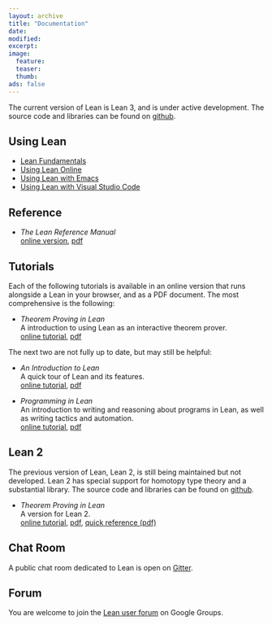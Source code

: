 ```yaml
---
layout: archive
title: "Documentation"
date:
modified:
excerpt:
image:
  feature:
  teaser:
  thumb:
ads: false
---
```


The current version of Lean is Lean 3, and is under active
development. The source code and libraries can be found on
[github](http://github.com/leanprover/lean).

## Using Lean

- [Lean Fundamentals](fundamentals)
- [Using Lean Online](online)
- [Using Lean with Emacs](emacs)
- [Using Lean with Visual Studio Code](vscode)

## Reference

- *The Lean Reference Manual*<br />
  [online version](../reference),
  [pdf](../reference/reference.pdf)

## Tutorials

Each of the following tutorials is available in an online version that
runs alongside a Lean in your browser, and as a PDF document. The most
comprehensive is the following:

- *Theorem Proving in Lean*<br />
  A introduction to using Lean as an interactive theorem prover. <br />
  [online tutorial](../theorem_proving_in_lean),
  [pdf](../theorem_proving_in_lean/theorem_proving_in_lean.pdf)<br />

The next two are not fully up to date, but may still be helpful:

- *An Introduction to Lean*<br />
  A quick tour of Lean and its features.<br />
  [online tutorial](../introduction_to_lean),
  [pdf](../introduction_to_lean/introduction_to_lean.pdf)<br />

- *Programming in Lean*<br />
  An introduction to writing and reasoning about programs in Lean, as well as
  writing tactics and automation.<br />
  [online tutorial](../programming_in_lean),
  [pdf](../programming_in_lean/programming_in_lean.pdf) <br />

## Lean 2

The previous version of Lean, Lean 2, is still being maintained but
not developed. Lean 2 has special support for homotopy type theory and
a substantial library. The source code and libraries can be found on
[github](http://github.com/leanprover/lean2).

- *Theorem Proving in Lean*<br />
  A version for Lean 2.<br />
  [online tutorial](../tutorial),
  [pdf](../tutorial/tutorial.pdf),
  [quick reference (pdf)](../tutorial/quickref.pdf)

## Chat Room

A public chat room dedicated to Lean is open on [Gitter](https://gitter.im/leanprover_public/Lobby?utm_source=share-link&utm_medium=link&utm_campaign=share-link).

## Forum

You are welcome to join the [Lean user forum](https://groups.google.com/forum/#!forum/lean-user) on Google Groups.

